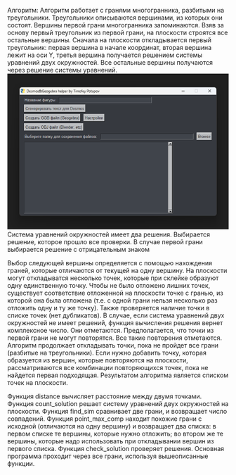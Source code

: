 Алгоритм:
Алгоритм работает с гранями многогранника, разбитыми на треугольники. Треугольники описываются вершинами, из которых они состоят. Вершины первой грани многогранника запоминаются.
Взяв за основу первый треугольник из первой грани, на плоскости строятся все остальные вершины. Сначала на плоскости откладывается первый треугольник: первая вершина в начале координат, вторая вершина лежит на оси Y, третья вершина получается решением системы уравнений двух окружностей.
Все остальные вершины получаются через решение системы уравнений.
![alt text](image.png)
Система уравнений окружностей имеет два решения. Выбирается решение, которое прошло все проверки. В случае первой грани выбирается решение с отрицательным знаком

Выбор следующей вершины определяется с помощью нахождения граней, которые отличаются от текущей на одну вершину. 
На плоскости могут откладыватся несколько точек, которые при склейке образуют одну единственную точку. Чтобы не было отложено лишних точек, существует соответствие отложенной на плоскости точке с гранью, из которой она была отложена (т.е. с одной грани нельзя несколько раз отложить одну и ту же точку).
Также проверяется наличие точки в списке точек (нет дубликатов).
В случае, если система уравнений двух окружностей не имеет решений, функция вычисления решения вернет комплексное число. Они отметаются.
Предполагается, что точки из первой грани не могут повторятся. Все такие повторения отметаются.
Алгоритм продолжает откладывать точки, пока не пройдет все грани (разбитые на треугольники).
Если нужно добавить точку, которая образуется из вершин, которые повторяются на плоскости, рассматриваются все комбинации повторяющихся точек, пока не найдется первая подходящая.
Результатом алгоритма является списком точек на плоскости.

Функция distance вычисляет расстояние между двумя точками.
Функция count_solution решает систему уравнений двух окружностей на плоскости.
Функция find_sim сравнивает две грани, и возвращает число совпадений.
Функция point_max_comp находит похожие грани с исходной (отличаются на одну вершину) и возвращает два списка: в первом списке те вершины, которые нужно отложить; во втором же те вершины, которые надо использовать при откладывании вершин из первого списка.
Функция check_solution проверяет решения.
Основная программа проходит через все грани, используя вышеописанные функции.